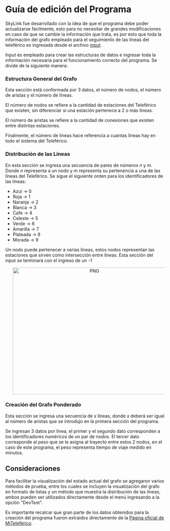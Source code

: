# Guía de edición del Programa
SkyLink fue desarrollado con la idea de que el programa debe poder actualizarse fácilmente, esto para no necesitar de grandes modificaciones en caso de que se cambie la información que trata, es por esto que toda la información del grafo empleado para el seguimiento de las líneas del teleférico es ingresada desde el archivo [input](input.txt).

Input es empleado para crear las estructuras de datos e ingresar toda la información necesaria para el funcionamiento correcto del programa. Se divide de la siguiente manera:
### Estructura General del Grafo
Esta sección está conformada por 3 datos, el número de nodos, el número de aristas y el número de líneas.

El número de nodos se refiere a la cantidad de estaciones del Teleférico que existen, sin diferenciar si una estación pertenece a 2 o más líneas.

El número de aristas se refiere a la cantidad de conexiones que existen entre distintas estaciones.

Finalmente, el número de líneas hace referencia a cuantas líneas hay en todo el sistema del Teleférico.

### Distribución de las Líneas
En esta sección se ingresa una secuencia de pares de números *_n_* y *_m_*. Donde *_n_* representa a un nodo y *_m_* representa su pertenencia a una de las líneas del Teleférico. Se sigue el siguiente orden para los identificadores de las líneas:
* Azul -> 0
* Roja -> 1
* Naranja -> 2
* Blanca -> 3
* Cafe -> 4
* Celeste -> 5
* Verde -> 6
* Amarilla -> 7
* Plateada -> 8
* Morada -> 9
    
Un nodo puede pertenecer a varias líneas, estos nodos representan las estaciones que sirven como intersección entre líneas.
Esta sección del input se terminará con el ingreso de un _-1_

<div id="lineas">
  <ul align="center">
    <img height="400" width="500" alt="PNG" src="https://www.miteleferico.bo/_nuxt/img/mapa_mt_nuevo.6f8194e.png">
    </ul>
</div>

### Creación del Grafo Ponderado
Esta sección se ingresa una secuencia de _x_ líneas, donde _x_ deberá ser igual al número de aristas que se introdujo en la primera sección del programa.

Se ingresan 3 datos por línea, el primer y el segundo dato corresponden a los identificadores numéricos de un par de nodos. El tercer dato corresponde al peso que se le asigna al trayecto entre estos 2 nodos, en el caso de este programa, el peso representa tiempo de viaje medido en minutos.

## Consideraciones
Para facilitar la visualización del estado actual del grafo se agregaron varios métodos de prueba, entre los cuales se incluyen la visualización del grafo en formato de listas y un método que muestra la distribución de las líneas, ambos pueden ser utilizados directamente desde el menú ingresando a la opción "DevTest".

Es importante recalcar que gran parte de los datos obtenidos para la creación del programa fueron extraidos directamente de la [Página oficial de MiTeleférico](https://www.miteleferico.bo/).